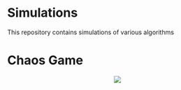 # Simulations
This repository contains simulations of various algorithms 

# Chaos Game
<p align="center">
  <a href="https://www.youtube.com/watch?v=xAdveCc689k"><img src="https://user-images.githubusercontent.com/8913742/34451221-ee1d669e-ed45-11e7-889c-2ad55e50fb0b.png"></a>
  <br><br>
  
</p>
